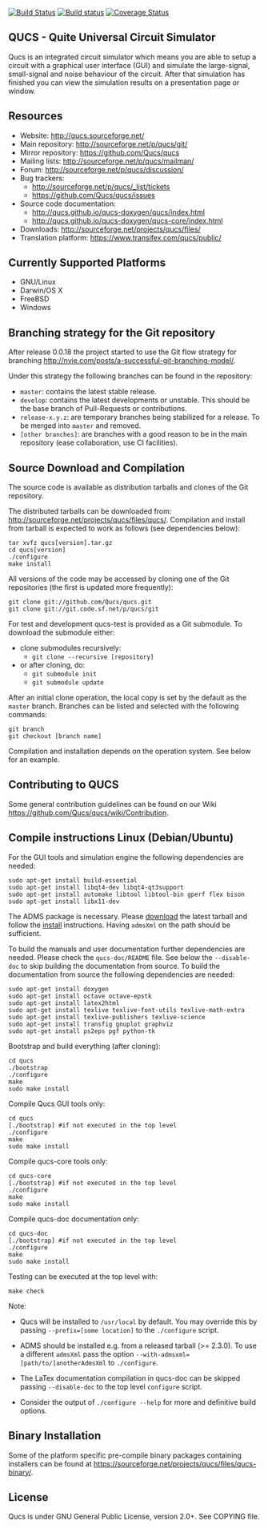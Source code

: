 [![Build Status](https://travis-ci.org/Qucs/qucs.svg?branch=master)](https://travis-ci.org/Qucs/qucs)
[![Build status](https://ci.appveyor.com/api/projects/status/6wm4mmnk59h7soh1/branch/master?svg=true)](https://ci.appveyor.com/project/qucs/qucs/branch/master)
[![Coverage Status](https://img.shields.io/coveralls/Qucs/qucs.svg)](https://coveralls.io/r/Qucs/qucs?branch=master)

## QUCS - Quite Universal Circuit Simulator


Qucs is an integrated circuit simulator which means you are able to setup a circuit with a graphical user interface (GUI) and simulate the large-signal, small-signal and noise behaviour of the circuit. After that simulation has finished you can view the simulation results on a presentation page or window.

## Resources
  - Website: <http://qucs.sourceforge.net/>
  - Main repository: <http://sourceforge.net/p/qucs/git/>
  - Mirror repository: <https://github.com/Qucs/qucs>
  - Mailing lists: <http://sourceforge.net/p/qucs/mailman/>
  - Forum: <http://sourceforge.net/p/qucs/discussion/>
  - Bug trackers:
    - <http://sourceforge.net/p/qucs/_list/tickets>
    - <https://github.com/Qucs/qucs/issues>
  - Source code documentation:
    - <http://qucs.github.io/qucs-doxygen/qucs/index.html>
    - <http://qucs.github.io/qucs-doxygen/qucs-core/index.html>
  - Downloads: <http://sourceforge.net/projects/qucs/files/>
  - Translation platform: <https://www.transifex.com/qucs/public/>

## Currently Supported Platforms
  - GNU/Linux
  - Darwin/OS X
  - FreeBSD
  - Windows

## Branching strategy for the Git repository

After release 0.0.18 the project started to use the Git flow strategy for branching <http://nvie.com/posts/a-successful-git-branching-model/>.

Under this strategy the following branches can be found in the repository:

  - `master`: contains the latest stable release.
  - `develop`: contains the latest developments or unstable. This should be the base branch of Pull-Requests or contributions.
  - `release-x.y.z`: are temporary branches being stabilized for a release. To be merged into `master` and removed.
  - `[other branches]`: are branches with a good reason to be in the main repository (ease collaboration, use CI facilities).

## Source Download and Compilation

The source code is available as distribution tarballs and clones of the Git repository.

The distributed tarballs can be downloaded from: <http://sourceforge.net/projects/qucs/files/qucs/>.
Compilation and install from tarball is expected to work as follows (see dependencies below):

    tar xvfz qucs[version].tar.gz
    cd qucs[version]
    ./configure
    make install

All versions of the code may be accessed by cloning one of the Git repositories (the first is updated more frequently):

    git clone git://github.com/Qucs/qucs.git
    git clone git://git.code.sf.net/p/qucs/git

For test and development qucs-test is provided as a Git submodule.
To download the submodule either:

   * clone submodules recursively:
     * `git clone --recursive [repository]`
   * or after cloning, do:
     * `git submodule init`
     * `git submodule update`

After an initial clone operation, the local copy is set by the default as the `master` branch.
Branches can be listed and selected with the following commands:

    git branch
    git checkout [branch name]

Compilation and installation depends on the operation system. See below for an example.

## Contributing to QUCS

Some general contribution guidelines can be found on our Wiki <https://github.com/Qucs/qucs/wiki/Contribution>.

## Compile instructions Linux (Debian/Ubuntu)

For the GUI tools and simulation engine the following dependencies are needed:

    sudo apt-get install build-essential
    sudo apt-get install libqt4-dev libqt4-qt3support
    sudo apt-get install automake libtool libtool-bin gperf flex bison
    sudo apt-get install libx11-dev

The ADMS package is necessary. Please [download](https://sourceforge.net/projects/mot-adms/files/adms-source/) the latest tarball and follow the [install](https://github.com/Qucs/ADMS#users-install-from-tarball) instructions. Having `admsXml` on the path should be sufficient.

To build the manuals and user documentation further dependencies are needed. Please check the `qucs-doc/README` file.
See below the `--disable-doc` to skip building the documentation from source.
To build the documentation from source the following dependencies are needed:

    sudo apt-get install doxygen
    sudo apt-get install octave octave-epstk
    sudo apt-get install latex2html
    sudo apt-get install texlive texlive-font-utils texlive-math-extra
    sudo apt-get install texlive-publishers texlive-science
    sudo apt-get install transfig gnuplot graphviz
    sudo apt-get install ps2eps pgf python-tk

Bootstrap and build everything (after cloning):

    cd qucs
    ./bootstrap
    ./configure
    make
    sudo make install

Compile Qucs GUI tools only:

    cd qucs
    [./bootstrap] #if not executed in the top level
    ./configure
    make
    sudo make install

Compile qucs-core tools only:

    cd qucs-core
    [./bootstrap] #if not executed in the top level
    ./configure
    make
    sudo make install

Compile qucs-doc documentation only:

    cd qucs-doc
    [./bootstrap] #if not executed in the top level
    ./configure
    make
    sudo make install

Testing can be executed at the top level with:

    make check

Note:

 * Qucs will be installed to `/usr/local` by default. You may override this
   by passing `--prefix=[some location]` to the `./configure` script.

 * ADMS should be installed e.g. from a released tarball (>= 2.3.0).
   To use a different `admsXml` pass the option `--with-admsxml=[path/to/]anotherAdmsXml`
   to `./configure`.

 * The LaTex documentation compilation in qucs-doc can be skipped passing `--disable-doc` to the top level `configure` script.

 * Consider the output of `./configure --help` for more and definitive build options.


## Binary Installation

Some of the platform specific pre-compile binary packages containing installers can be found at <https://sourceforge.net/projects/qucs/files/qucs-binary/>.

## License

Qucs is under GNU General Public License, version 2.0+. See COPYING file.
